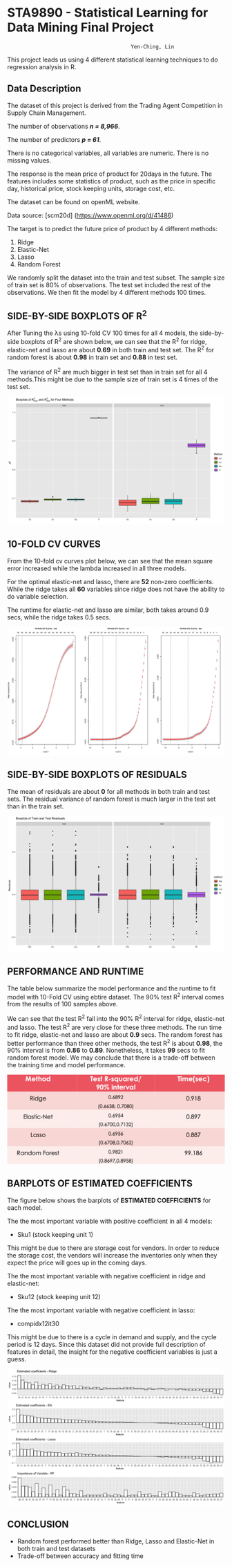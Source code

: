 # STA9890 - Statistical Learning for Data Mining Final Project

											Yen-Ching, Lin

This project leads us using 4 different statistical learning techniques to do regression analysis in R. 

## Data Description
The dataset of this project is derived from the Trading Agent Competition in Supply Chain Management.

The number of observations ***n = 8,966***.

The number of predictors ***p = 61***. 

There is no categorical variables, all variables are numeric. There is no missing values.

The response is the mean price of product for 20days in the future. The features includes some statistics of product, such as the price in specific day, historical price, stock keeping units, storage cost, etc.

The dataset can be found on openML website.

Data source: [scm20d] (https://www.openml.org/d/41486)

The target is to predict the future price of product by 4 different methods: 

1. Ridge 
2. Elastic-Net
3. Lasso
4. Random Forest

We randomly split the dataset into the train and test subset. The sample size of train set is 80% of observations. The test set included the rest of the observations. We then fit the model by 4 different methods 100 times.


## SIDE-BY-SIDE BOXPLOTS OF R<sup>2</sup>
After Tuning the λs using 10-fold CV 100 times for all 4 models, the side-by-side boxplots of R<sup>2</sup> are shown below, we can see that the R<sup>2</sup> for ridge, elastic-net and lasso are about **0.69** in both train and test set. The R<sup>2</sup> for random forest is about **0.98** in train set and **0.88** in test set.

The variance of R<sup>2</sup> are much bigger in test set than in train set for all 4 methods.This might be due to the sample size of train set is 4 times of the test set.  

![4](assets/4.png)

## 10-FOLD CV CURVES
From the 10-fold cv curves plot below, we can see that the mean square error increased while the lambda increased in all three models.

For the optimal elastic-net and lasso, there are **52** non-zero coefficients. While the ridge takes all **60** variables since ridge does not have the ability to do variable selection.

The runtime for elastic-net and lasso are similar, both takes around 0.9 secs, while the ridge takes 0.5 secs.

![6](assets/6.png)

## SIDE-BY-SIDE BOXPLOTS OF RESIDUALS
The mean of residuals are about **0** for all methods in both train and test sets.
The residual variance of random forest is much larger in the test set than in the train set.

![7](assets/7.png)

## PERFORMANCE AND RUNTIME
The table below summarize the model performance and the runtime to fit model with 10-Fold CV using ebtire dataset. The 90% test R<sup>2</sup> interval comes from the results of 100 samples above. 

We can see that the test R<sup>2</sup> fall into the 90% R<sup>2</sup> interval for ridge, elastic-net and lasso. The test R<sup>2</sup> are very close for these three methods. The run time to fit ridge, elastic-net and lasso are about **0.9** secs. The random forest has better performance than three other methods, the test R<sup>2</sup> is about **0.98**, the 90% interval is from **0.86** to **0.89**. Nonetheless,  it takes **99** secs to fit random forest model. We may conclude that there is a trade-off between the training time and model performance.

![9](assets/9.png)

## BARPLOTS OF ESTIMATED COEFFICIENTS 
The figure below shows the barplots of **ESTIMATED COEFFICIENTS** for each model.

The the most important variable with positive coefficient in all 4 models:

* Sku1 (stock keeping unit 1)

This might be due to there are storage cost for vendors. In order to reduce the storage cost, the vendors will increase the inventories only when they expect the price will goes up in the coming days.

The the most important variable with negative coefficient in ridge and elastic-net:

* Sku12 (stock keeping unit 12)

The the most important variable with negative coefficient in lasso:

* compidx12it30 

This might be due to there is a cycle in demand and supply, and the cycle period is 12 days. Since this dataset did not provide full description of features in detail, the insight for the negative coefficient variables is just a guess.


![8](assets/8.png)

## CONCLUSION

* Random forest performed better than Ridge, Lasso and Elastic-Net in both train and test datasets
* Trade-off between accuracy and fitting time

